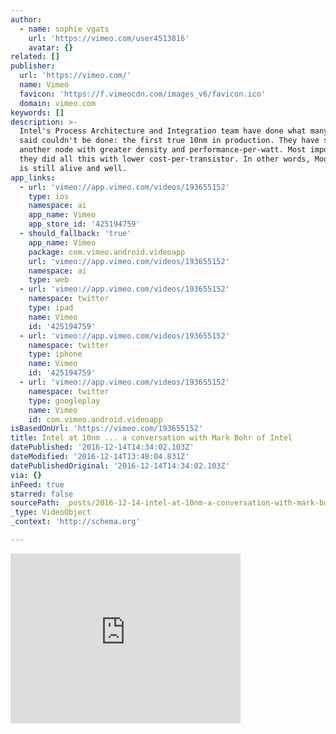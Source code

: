 ```yaml
---
author:
  - name: sophie vgats
    url: 'https://vimeo.com/user4513816'
    avatar: {}
related: []
publisher:
  url: 'https://vimeo.com/'
  name: Vimeo
  favicon: 'https://f.vimeocdn.com/images_v6/favicon.ico'
  domain: vimeo.com
keywords: []
description: >-
  Intel's Process Architecture and Integration team have done what many have
  said couldn't be done: the first true 10nm in production. They have scaled
  another node with greater density and performance-per-watt. Most importantly,
  they did all this with lower cost-per-transistor. In other words, Moore's Law
  is still alive and well.
app_links:
  - url: 'vimeo://app.vimeo.com/videos/193655152'
    type: ios
    namespace: ai
    app_name: Vimeo
    app_store_id: '425194759'
  - should_fallback: 'true'
    app_name: Vimeo
    package: com.vimeo.android.videoapp
    url: 'vimeo://app.vimeo.com/videos/193655152'
    namespace: ai
    type: web
  - url: 'vimeo://app.vimeo.com/videos/193655152'
    namespace: twitter
    type: ipad
    name: Vimeo
    id: '425194759'
  - url: 'vimeo://app.vimeo.com/videos/193655152'
    namespace: twitter
    type: iphone
    name: Vimeo
    id: '425194759'
  - url: 'vimeo://app.vimeo.com/videos/193655152'
    namespace: twitter
    type: googleplay
    name: Vimeo
    id: com.vimeo.android.videoapp
isBasedOnUrl: 'https://vimeo.com/193655152'
title: Intel at 10nm ... a conversation with Mark Bohr of Intel
datePublished: '2016-12-14T14:34:02.103Z'
dateModified: '2016-12-14T13:48:04.831Z'
datePublishedOriginal: '2016-12-14T14:34:02.103Z'
via: {}
inFeed: true
starred: false
sourcePath: _posts/2016-12-14-intel-at-10nm-a-conversation-with-mark-bohr-of-intel.md
_type: VideoObject
_context: 'http://schema.org'

---
```

<iframe src="https://cdn.embedly.com/widgets/media.html?src=https%3A%2F%2Fplayer.vimeo.com%2Fvideo%2F193655152&amp;url=https%3A%2F%2Fvimeo.com%2F193655152&amp;image=https%3A%2F%2Fi.vimeocdn.com%2Fvideo%2Fdefault_295x166&amp;key=b7d04c9b404c499eba89ee7072e1c4f7&amp;type=text%2Fhtml&amp;schema=vimeo" width="368" height="272" scrolling="no" frameborder="0" allowfullscreen="" style=""></iframe>